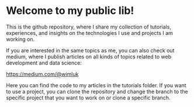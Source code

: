 # Welcome to my public lib!

This is the github repository, where I share my collection of tutorials, experiences, and insights on the technologies I use and projects I am working on.

If you are interested in the same topics as me, you can also check out medium, where I publish articles on all kinds of topics related to web development and data science:

https://medium.com/@wimluk

Here you can find the code to my articles in the tutorials folder. If you want to use a project, you can clone the repository and change the branch to the specific project that you want to work on or clone a specific branch.
